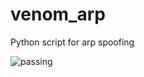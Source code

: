 # venom_arp
Python script for arp spoofing

![passing](https://img.shields.io/badge/status-passing-green.svg "passing")

